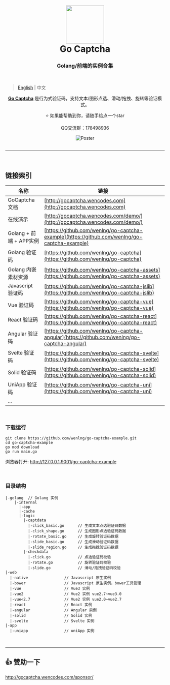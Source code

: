 <div align="center">
<img width="120" style="padding-top: 50px; margin: 0;" src="http://47.104.180.148/go-captcha/gocaptcha_logo.svg?v=1"/>
<h1 style="margin: 0; padding: 0">Go Captcha</h1>
</div>

<h3 style="text-align: center ">Golang/前端的实例合集</h3>

<br/>

> [English](README.md) | 中文
>
<p style="text-align: center">
<a style="font-weight: bold" href="https://github.com/wenlng/go-captcha">Go Captcha</a> 是行为式验证码，支持文本/图形点选、滑动/拖拽、旋转等验证模式。
</p>

<p style="text-align: center"> ⭐️ 如果能帮助到你，请随手给点一个star</p>
<p style="text-align: center">QQ交流群：178498936</p>


<div align="center"> 
    <img src="http://47.104.180.148/go-captcha/go-captcha-v1.png" alt="Poster">
</div>

<br/>
<hr/>
<br/>

## 链接索引

| 名称                                                                 | 链接                                                                                        |
|--------------------------------------------------------------------|-------------------------------------------------------------------------------------------|
| GoCaptcha 文档                  | [http://gocaptcha.wencodes.com](http://gocaptcha.wencodes.com)                            |
| 在线演示                | [http://gocaptcha.wencodes.com/demo/](http://gocaptcha.wencodes.com/demo/)                |
| Golang + 前端 + APP实例 | [https://github.com/wenlng/go-captcha-example](https://github.com/wenlng/go-captcha-example) |
| Golang 验证码           | [https://github.com/wenlng/go-captcha](https://github.com/wenlng/go-captcha)              |
| Golang 内嵌素材资源       | [https://github.com/wenlng/go-captcha-assets](https://github.com/wenlng/go-captcha-assets) |
| Javascript 验证码       | [https://github.com/wenlng/go-captcha-jslib](https://github.com/wenlng/go-captcha-jslib)  |
| Vue 验证码               | [https://github.com/wenlng/go-captcha-vue](https://github.com/wenlng/go-captcha-vue)      |
| React 验证码           | [https://github.com/wenlng/go-captcha-react](https://github.com/wenlng/go-captcha-react)  |
| Angular 验证码       | [https://github.com/wenlng/go-captcha-angular](https://github.com/wenlng/go-captcha-angular) |
| Svelte 验证码     | [https://github.com/wenlng/go-captcha-svelte](https://github.com/wenlng/go-captcha-svelte) |
| Solid 验证码         | [https://github.com/wenlng/go-captcha-solid](https://github.com/wenlng/go-captcha-solid)  |
| UniApp 验证码          | [https://github.com/wenlng/go-captcha-uni](https://github.com/wenlng/go-captcha-uni)      |
| ...                                                                       |       |

<br/>


### 下载运行
```shell
git clone https://github.com/wenlng/go-captcha-example.git
cd go-captcha-example
go mod download
go run main.go
```

浏览器打开: http://127.0.0.1:9001/go-captcha-example

<br/>

### 目录结构
```text
|-golang  // Golang 实例
    |-internal                 
      |-app
      |-cache
      |-logic
        |-captdata
          |-click_basic.go      // 生成文本点选验证码数据
          |-click_shape.go      // 生成图形点选验证码数据
          |-rotate_basic.go     // 生成旋转验证码数据
          |-slide_basic.go      // 生成滑动验证码数据
          |-slide_region.go     // 生成拖拽验证码数据
        |-checkdata
          |-click.go            // 点选验证码校验
          |-rotate.go           // 旋转验证码校验
          |-slide.go            // 滑动/拖拽验证码校验
|-web
  |-native                // Javascript 原生实例
  |-bower                 // Javascript 原生实例，bower工具管理
  |-vue                   // Vue3 实例
  |-vue2                  // Vue2 实例 vue2.7~vue3.0
  |-vue<2.7               // Vue2 实例 vue2.0~vue2.7
  |-react                 // React 实例
  |-angular               // Angular 实例
  |-solid                 // Solid 实例
  |-svelte                // Svelte 实例
|-app
  |-uniapp                // uniApp 实例
```

<br/>

---------------------

## 👍 赞助一下
<div>
<a href="http://gocaptcha.wencodes.com/sponsor/" target="_blank">http://gocaptcha.wencodes.com/sponsor/</a>
</div>
<br/>
